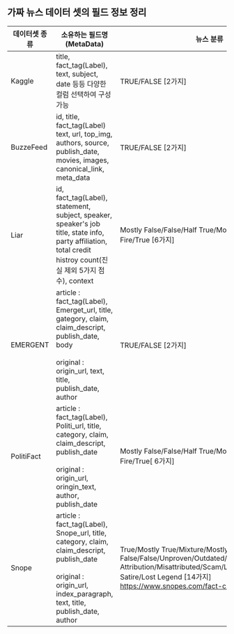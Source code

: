 ## 가짜 뉴스 데이터 셋의 필드 정보 정리

|데이터셋 종류|소유하는 필드명(MetaData)|뉴스 분류|
|------------|--------------|--------|
|Kaggle|title, fact_tag(Label), text, subject, date 등등  다양한 컬럼 선택하여 구성 가능|TRUE/FALSE [2가지]|
|BuzzeFeed|id, title, fact_tag(Label) text, url, top_img, authors, source, publish_date, movies, images, canonical_link, meta_data|TRUE/FALSE [2가지]|
|Liar|id, fact_tag(Label), statement, subject, speaker, speaker's job title, state info, party affiliation, total credit histroy count(진실 제외 5가지 점수), context|Mostly False/False/Half True/Mostly True/Pants On Fire/True [6가지]|
|EMERGENT|article : fact_tag(Label), Emerget_url, title, gategory, claim, claim_descript, publish_date, body<br/><br/> original : origin_url, text, title, publish_date, author|TRUE/FALSE [2가지]|
|PolitiFact|article : fact_tag(Label), Politi_url, title, category, claim, claim_descript, publish_date<br/><br/> original : origin_url, oringin_text, author, publish_date|Mostly False/False/Half True/Mostly True/Pants On Fire/True[ 6가지]|
|Snope |article : fact_tag(Label), Snope_url, title, category, claim, claim_descript, publish_date<br/><br/> original : origin_url, index_paragraph, text, title, publish_date, author|True/Mostly True/Mixture/Mostly False/False/Unproven/Outdated/Miscaptioned/Correct Attribution/Misattributed/Scam/Legend/Labeled Satire/Lost Legend [14가지] https://www.snopes.com/fact-check-ratings/|
